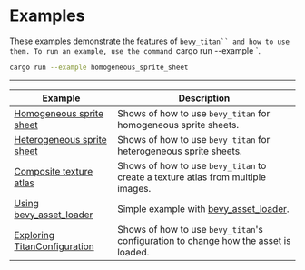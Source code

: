 # Examples

These examples demonstrate the features of `bevy_titan`` and how to use them.
To run an example, use the command `cargo run --example <Example>`.

```sh
cargo run --example homogeneous_sprite_sheet
```

---

Example                        | Description |
-------------------------------|-------------|
[Homogeneous sprite sheet]     | Shows of how to use `bevy_titan` for homogeneous sprite sheets. |
[Heterogeneous sprite sheet]   | Shows of how to use `bevy_titan` for heterogeneous sprite sheets. |
[Composite texture atlas]      | Shows of how to use `bevy_titan` to create a texture atlas from multiple images. |
[Using bevy_asset_loader]      | Simple example with [bevy_asset_loader]. |
[Exploring TitanConfiguration] | Shows of how to use `bevy_titan`'s configuration to change how the asset is loaded. |

[Homogeneous sprite sheet]: (examples/homogeneous_sprite_sheet)
[Heterogeneous sprite sheet]: (examples/heterogeneous_sprite_sheet)
[Composite texture atlas]: (examples/composite_texture_atlas)
[Using bevy_asset_loader]: (examples/bevy_asset_loader)
[Exploring TitanConfiguration]: (examples/titan_configuration)
[bevy_asset_loader]: (https://crates.io/crates/bevy_asset_loader)
